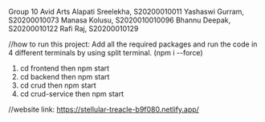 Group 10
Avid Arts
Alapati Sreelekha, S20200010011
Yashaswi Gurram, S20200010073
Manasa Kolusu, S2020010010096
Bhannu Deepak, S20200010122
Rafi Raj, S20200010129

//how to run this project:
Add all the required packages and run the code in 4 different terminals by using split terminal. (npm i --force)
1. cd frontend then npm start
2. cd backend then npm start
3. cd crud then npm start
4. cd crud-service then npm start


//website link:
https://stellular-treacle-b9f080.netlify.app/

